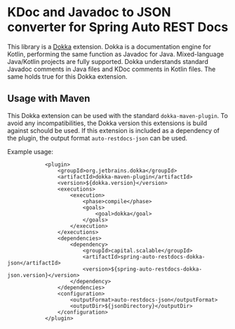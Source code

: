 # KDoc and Javadoc to JSON converter for Spring Auto REST Docs

This library is a [Dokka](https://github.com/Kotlin/dokka) extension.
Dokka is a documentation engine for Kotlin, performing the same function as Javadoc for Java.
Mixed-language Java/Kotlin projects are fully supported.
Dokka understands standard Javadoc comments in Java files and KDoc comments in Kotlin files.
The same holds true for this Dokka extension.

## Usage with Maven

This Dokka extension can be used with the standard `dokka-maven-plugin`.
To avoid any incompatibilities, the Dokka version this extensions is build against schould be used.
If this extension is included as a dependency of the plugin, the output format `auto-restdocs-json` can be used.

Example usage:
```
            <plugin>
                <groupId>org.jetbrains.dokka</groupId>
                <artifactId>dokka-maven-plugin</artifactId>
                <version>${dokka.version}</version>
                <executions>
                    <execution>
                        <phase>compile</phase>
                        <goals>
                            <goal>dokka</goal>
                        </goals>
                    </execution>
                </executions>
                <dependencies>
                    <dependency>
                        <groupId>capital.scalable</groupId>
                        <artifactId>spring-auto-restdocs-dokka-json</artifactId>
                        <version>${spring-auto-restdocs-dokka-json.version}</version>
                    </dependency>
                </dependencies>
                <configuration>
                    <outputFormat>auto-restdocs-json</outputFormat>
                    <outputDir>${jsonDirectory}</outputDir>
                </configuration>
            </plugin>
```

